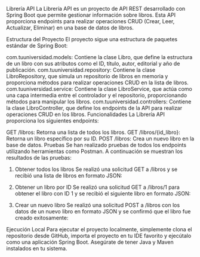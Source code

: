 Librería API
La Librería API es un proyecto de API REST desarrollado con Spring Boot que permite gestionar información sobre libros. Esta API proporciona endpoints para realizar operaciones CRUD (Crear, Leer, Actualizar, Eliminar) en una base de datos de libros.

Estructura del Proyecto
El proyecto sigue una estructura de paquetes estándar de Spring Boot:

com.tuuniversidad.models: Contiene la clase Libro, que define la estructura de un libro con sus atributos como el ID, título, autor, editorial y año de publicación.
com.tuuniversidad.repository: Contiene la clase LibroRepository, que simula un repositorio de libros en memoria y proporciona métodos para realizar operaciones CRUD en la lista de libros.
com.tuuniversidad.service: Contiene la clase LibroService, que actúa como una capa intermedia entre el controlador y el repositorio, proporcionando métodos para manipular los libros.
com.tuuniversidad.controllers: Contiene la clase LibroController, que define los endpoints de la API para realizar operaciones CRUD en los libros.
Funcionalidades
La Librería API proporciona los siguientes endpoints:

GET /libros: Retorna una lista de todos los libros.
GET /libros/{id_libro}: Retorna un libro específico por su ID.
POST /libros: Crea un nuevo libro en la base de datos.
Pruebas
Se han realizado pruebas de todos los endpoints utilizando herramientas como Postman. A continuación se muestran los resultados de las pruebas:

1. Obtener todos los libros
Se realizó una solicitud GET a /libros y se recibió una lista de libros en formato JSON:


2. Obtener un libro por ID
Se realizó una solicitud GET a /libros/1 para obtener el libro con ID 1 y se recibió el siguiente libro en formato JSON:


3. Crear un nuevo libro
Se realizó una solicitud POST a /libros con los datos de un nuevo libro en formato JSON y se confirmó que el libro fue creado exitosamente:


Ejecución Local
Para ejecutar el proyecto localmente, simplemente clona el repositorio desde GitHub, importa el proyecto en tu IDE favorito y ejecútalo como una aplicación Spring Boot. Asegúrate de tener Java y Maven instalados en tu sistema.
